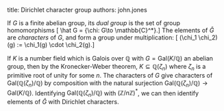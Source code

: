 title: Dirichlet character group
authors:
    john.jones

If $G$ is a finite abelian group, its *dual group* is the set of group homomorphisms
\[ \hat G = \{\chi: G\to \mathbb{C}^*\}.\]
The elements of $\hat G$ are *characters* of $G$, and form a group under multiplication:
\[ (\chi_1 \chi_2)(g) := \chi_1(g) \cdot \chi_2(g).\]

If $K$ is a number field which is Galois over $\mathbb{Q}$ with $G=\textrm{Gal}(K/\mathbb{Q})$ an abelian group, then by the Kronecker-Weber theorem, $K\subseteq \mathbb{Q}(\zeta_n)$ where $\zeta_n$ is a primitive root of unity for some $n$.  The characters of $G$ give characters of $\textrm{Gal}(\mathbb{Q}(\zeta_n)/\mathbb{Q})$ by composition with the natural surjection $\textrm{Gal}(\mathbb{Q}(\zeta_n)/\mathbb{Q}) \to \textrm{Gal}(K/\mathbb{Q})$.  Identifying $\textrm{Gal}(\mathbb{Q}(\zeta_n)/\mathbb{Q})$ with $(\mathbb{Z}/n\mathbb{Z})^*$, we can then identify elements of $\hat G$ with 
<a knowl="lmfdb/character.dirichlet">Dirichlet characters</a>.
